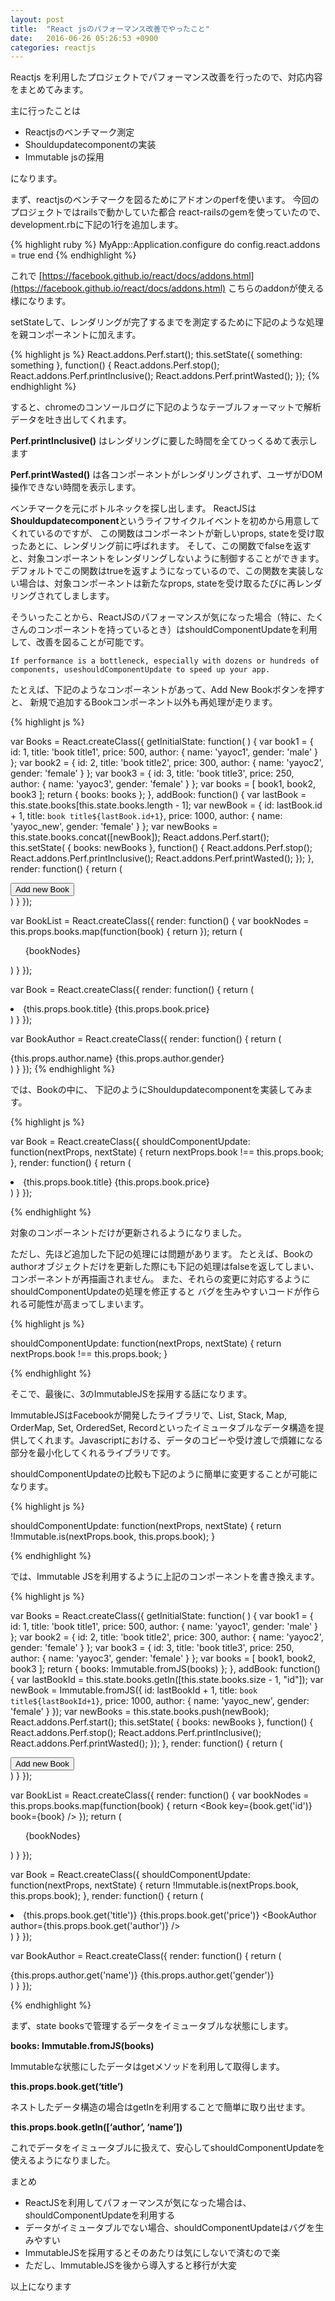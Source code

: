 ```yaml
---
layout: post
title:  "React jsのパフォーマンス改善でやったこと"
date:   2016-06-26 05:26:53 +0900
categories: reactjs
---
```


Reactjs を利用したプロジェクトでパフォーマンス改善を行ったので、対応内容をまとめてみます。

主に行ったことは

- Reactjsのベンチマーク測定
- Shouldupdatecomponentの実装
- Immutable jsの採用

になります。

まず、reactjsのベンチマークを図るためにアドオンのperfを使います。
今回のプロジェクトではrailsで動かしていた都合
react-railsのgemを使っていたので、
development.rbに下記の1行を追加します。

{% highlight ruby %}
MyApp::Application.configure do
  config.react.addons = true
end
{% endhighlight %}

これで
[https://facebook.github.io/react/docs/addons.html](https://facebook.github.io/react/docs/addons.html)
こちらのaddonが使える様になります。

setStateして、レンダリングが完了するまでを測定するために下記のような処理を親コンポーネントに加えます。

{% highlight js %}
React.addons.Perf.start();
this.setState({ something: something }, function() {
  React.addons.Perf.stop();
  React.addons.Perf.printInclusive();
  React.addons.Perf.printWasted();
});
{% endhighlight %}

すると、chromeのコンソールログに下記のようなテーブルフォーマットで解析データを吐き出してくれます。

**Perf.printInclusive()**
はレンダリングに要した時間を全てひっくるめて表示します

**Perf.printWasted()**
は各コンポーネントがレンダリングされず、ユーザがDOM操作できない時間を表示します。

ベンチマークを元にボトルネックを探し出します。
ReactJSは**Shouldupdatecomponent**というライフサイクルイベントを初めから用意してくれているのですが、
この関数はコンポーネントが新しいprops, stateを受け取ったあとに、レンダリング前に呼ばれます。
そして、この関数でfalseを返すと、対象コンポーネントをレンダリングしないように制御することができます。
デフォルトでこの関数はtrueを返すようになっているので、この関数を実装しない場合は、対象コンポーネントは新たなprops, stateを受け取るたびに再レンダリングされてしまします。

そういったことから、ReactJSのパフォーマンスが気になった場合（特に、たくさんのコンポーネントを持っているとき）はshouldComponentUpdateを利用して、改善を図ることが可能です。

```
If performance is a bottleneck, especially with dozens or hundreds of components, useshouldComponentUpdate to speed up your app.
```

たとえば、下記のようなコンポーネントがあって、Add New Bookボタンを押すと、
 新規で追加するBookコンポーネント以外も再処理が走ります。

{% highlight js %}

var Books = React.createClass({
  getInitialState: function( ) {
    var book1 = { id: 1, title: 'book title1', price: 500, author: { name: 'yayoc1', gender: 'male' } };
    var book2 = { id: 2, title: 'book title2', price: 300, author: { name: 'yayoc2', gender: 'female' } };
    var book3 = { id: 3, title: 'book title3', price: 250, author: { name: 'yayoc3', gender: 'female' } };
    var books = [ book1, book2, book3 ];
    return {
      books: books
    };
  },
  addBook: function() {
    var lastBook = this.state.books[this.state.books.length - 1];
    var newBook = { id: lastBook.id + 1, title: `book title${lastBook.id+1}`, price: 1000, author: { name: 'yayoc_new', gender: 'female' } };
    var newBooks = this.state.books.concat([newBook]);
    React.addons.Perf.start();
    this.setState( { books: newBooks }, function() {
      React.addons.Perf.stop();
      React.addons.Perf.printInclusive();
      React.addons.Perf.printWasted();
    });
  },
  render: function() {
    return (
        <div>
          <button onClick={this.addBook}> Add new Book</button>
          <BookList books={this.state.books} />
        </div>
      )
  }
});

var BookList = React.createClass({
  render: function() {
    var bookNodes = this.props.books.map(function(book) {
      return <Book key={book.id} book={book} />
    });
    return (
        <ul>
            {bookNodes}
        </ul>
    )
  }
});

var Book = React.createClass({
  render: function() {
    return  (
      <li>
        <span>{this.props.book.title}</span>
        <span>{this.props.book.price}</span>
        <BookAuthor author={this.props.book.author} />
      </li>
    )
  }
});

var BookAuthor = React.createClass({
  render: function() {
    return (
      <div>
        <span>{this.props.author.name}</span>
        <span>{this.props.author.gender}</span>
      </div>
    )
  }
});
{% endhighlight %}

では、Bookの中に、
下記のようにShouldupdatecomponentを実装してみます。

{% highlight js %}

var Book = React.createClass({
  shouldComponentUpdate: function(nextProps, nextState) {
    return nextProps.book !== this.props.book;
  },
  render: function() {
    return  (
      <li>
        <span>{this.props.book.title}</span>
        <span>{this.props.book.price}</span>
        <BookAuthor author={this.props.book.author} />
      </li>
    )
  }
});

{% endhighlight %}

対象のコンポーネントだけが更新されるようになりました。

ただし、先ほど追加した下記の処理には問題があります。
たとえば、Bookのauthorオブジェクトだけを更新した際にも下記の処理はfalseを返してしまい、
コンポーネントが再描画されません。
また、それらの変更に対応するようにshouldComponentUpdateの処理を修正すると
バグを生みやすいコードが作られる可能性が高まってしまいます。

{% highlight js %}

shouldComponentUpdate: function(nextProps, nextState) {
    return nextProps.book !== this.props.book;
}

{% endhighlight %}

そこで、最後に、3のImmutableJSを採用する話になります。

ImmutableJSはFacebookが開発したライブラリで、List, Stack, Map, OrderMap, Set, OrderedSet, Recordといったイミュータブルなデータ構造を提供してくれます。Javascriptにおける、データのコピーや受け渡しで煩雑になる部分を最小化してくれるライブラリです。

shouldComponentUpdateの比較も下記のように簡単に変更することが可能になります。

{% highlight js %}

shouldComponentUpdate: function(nextProps, nextState) {
    return !Immutable.is(nextProps.book, this.props.book);
}

{% endhighlight %}

では、Immutable JSを利用するように上記のコンポーネントを書き換えます。

{% highlight js %}

var Books = React.createClass({
  getInitialState: function( ) {
    var book1 = { id: 1, title: 'book title1', price: 500, author: { name: 'yayoc1', gender: 'male' } };
    var book2 = { id: 2, title: 'book title2', price: 300, author: { name: 'yayoc2', gender: 'female' } };
    var book3 = { id: 3, title: 'book title3', price: 250, author: { name: 'yayoc3', gender: 'female' } };
    var books = [ book1, book2, book3 ];
    return {
      books: Immutable.fromJS(books)
    };
  },
  addBook: function() {
    var lastBookId = this.state.books.getIn([this.state.books.size - 1, "id"]);
    var newBook = Immutable.fromJS({ id: lastBookId + 1, title: `book title${lastBookId+1}`, price: 1000, author: { name: 'yayoc_new', gender: 'female' } });
    var newBooks = this.state.books.push(newBook);
    React.addons.Perf.start();
    this.setState( { books: newBooks }, function() {
      React.addons.Perf.stop();
      React.addons.Perf.printInclusive();
      React.addons.Perf.printWasted();
    });
  },
  render: function() {
    return (
        <div>
          <button onClick={this.addBook} > Add new Book</button>
          <BookList books={this.state.books} />
        </div>
      )
  }
});

var BookList = React.createClass({
  render: function() {
    var bookNodes = this.props.books.map(function(book) {
      return <Book key={book.get('id')} book={book} />
    });
    return (
        <ul>
            {bookNodes}
        </ul>
    )
  }
});

var Book = React.createClass({
  shouldComponentUpdate: function(nextProps, nextState) {
    return !Immutable.is(nextProps.book, this.props.book);
  },
  render: function() {
    return  (
      <li>
        <span>{this.props.book.get('title')}</span>
        <span>{this.props.book.get('price')}</span>
        <BookAuthor author={this.props.book.get('author')} />
      </li>
    )
  }
});

var BookAuthor = React.createClass({
  render: function() {
    return (
      <div>
        <span>{this.props.author.get('name')}</span>
        <span>{this.props.author.get('gender')}</span>
      </div>
    )
  }
});

{% endhighlight %}

まず、state booksで管理するデータをイミュータブルな状態にします。

**books: Immutable.fromJS(books)**

Immutableな状態にしたデータはgetメソッドを利用して取得します。

**this.props.book.get(‘title’)**

ネストしたデータ構造の場合はgetInを利用することで簡単に取り出せます。

**this.props.book.getIn([‘author’, ‘name’])**

これでデータをイミュータブルに扱えて、安心してshouldComponentUpdateを使えるようになりました。

まとめ

- ReactJSを利用してパフォーマンスが気になった場合は、shouldComponentUpdateを利用する
- データがイミュータブルでない場合、shouldComponentUpdateはバグを生みやすい
- ImmutableJSを採用するとそのあたりは気にしないで済むので楽
- ただし、ImmutableJSを後から導入すると移行が大変

以上になります
